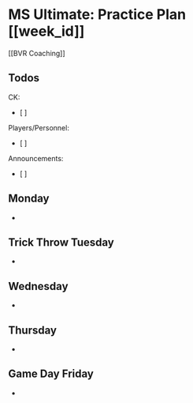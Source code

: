 # MS Ultimate: Practice Plan [[week_id]]
[[BVR Coaching]]

## Todos

CK:
- [ ] 

Players/Personnel:
- [ ] 

Announcements:
- [ ] 

## Monday 

- 

## Trick Throw Tuesday

- 

## Wednesday

- 

## Thursday

- 

## Game Day Friday

- 